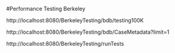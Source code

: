 #Performance Testing Berkeley

http://localhost:8080/BerkeleyTesting/bdb/testing100K

http://localhost:8080/BerkeleyTesting/bdb/CaseMetadata?limit=1

http://localhost:8080/BerkeleyTesting/runTests
